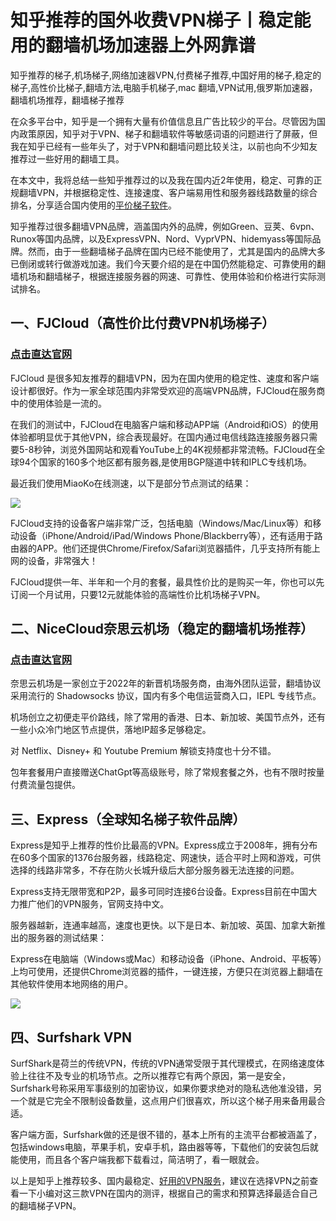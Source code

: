 # 知乎推荐的国外收费VPN梯子丨稳定能用的翻墙机场加速器上外网靠谱

知乎推荐的梯子,机场梯子,网络加速器VPN,付费梯子推荐,中国好用的梯子,稳定的梯子,高性价比梯子,翻墙方法,电脑手机梯子,mac 翻墙,VPN试用,俄罗斯加速器，翻墙机场推荐，翻墙梯子推荐

在众多平台中，知乎是一个拥有大量有价值信息且广告比较少的平台。尽管因为国内政策原因，知乎对于VPN、梯子和翻墙软件等敏感词语的问题进行了屏蔽，但我在知乎已经有一些年头了，对于VPN和翻墙问题比较关注，以前也向不少知友推荐过一些好用的翻墙工具。

在本文中，我将总结一些知乎推荐过的以及我在国内近2年使用，稳定、可靠的正规翻墙VPN，并根据稳定性、连接速度、客户端易用性和服务器线路数量的综合排名，分享适合国内使用的[平价梯子软件](https://github.com/AlipJJ/tizi)。

知乎推荐过很多翻墙VPN品牌，涵盖国内外的品牌，例如Green、豆荚、6vpn、Runox等国内品牌，以及ExpressVPN、Nord、VyprVPN、hidemyass等国际品牌。然而，由于一些翻墙梯子品牌在国内已经不能使用了，尤其是国内的品牌大多已倒闭或转行做游戏加速。我们今天要介绍的是在中国仍然能稳定、可靠使用的翻墙机场和翻墙梯子，根据连接服务器的网速、可靠性、使用体验和价格进行实际测试排名。

## 一、FJCloud（高性价比付费VPN机场梯子）
### [**点击直达官网**](https://go.51tz.cc/fjcloud)

FJCloud 是很多知友推荐的翻墙VPN，因为在国内使用的稳定性、速度和客户端设计都很好。作为一家全球范围内非常受欢迎的高端VPN品牌，FJCloud在服务商中的使用体验是一流的。

在我们的测试中，FJCloud在电脑客户端和移动APP端（Android和iOS）的使用体验都明显优于其他VPN，综合表现最好。在国内通过电信线路连接服务器只需要5-8秒钟，浏览外国网站和观看YouTube上的4K视频都非常流畅。FJCloud在全球94个国家的160多个地区都有服务器,是使用BGP隧道中转和IPLC专线机场。

最近我们使用MiaoKo在线测速，以下是部分节点测试的结果：

![](https://pic.imgdb.cn/item/652d2a58c458853aefd8932b.jpg)

FJCloud支持的设备客户端非常广泛，包括电脑（Windows/Mac/Linux等）和移动设备（iPhone/Android/iPad/Windows Phone/Blackberry等），还有适用于路由器的APP。他们还提供Chrome/Firefox/Safari浏览器插件，几乎支持所有能上网的设备，非常强大！

FJCloud提供一年、半年和一个月的套餐，最具性价比的是购买一年，你也可以先订阅一个月试用，只要12元就能体验的高端性价比机场梯子VPN。

## 二、NiceCloud奈思云机场（稳定的翻墙机场推荐）
### [**点击直达官网**](https://go.51tz.cc/nicecloud)

奈思云机场是一家创立于2022年的新晋机场服务商，由海外团队运营，翻墙协议采用流行的 Shadowsocks 协议，国内有多个电信运营商入口，IEPL 专线节点。

机场创立之初便走平价路线，除了常用的香港、日本、新加坡、美国节点外，还有一些小众冷门地区节点提供，落地IP超多足够稳定。

对 Netflix、Disney+ 和 Youtube Premium 解锁支持度也十分不错。

包年套餐用户直接赠送ChatGpt等高级账号，除了常规套餐之外，也有不限时按量付费流量包提供。

## 三、Express（全球知名梯子软件品牌）
Express是知乎上推荐的性价比最高的VPN。Express成立于2008年，拥有分布在60多个国家的1376台服务器，线路稳定、网速快，适合平时上网和游戏，可供选择的线路非常多，不存在防火长城升级后大部分服务器无法连接的问题。

Express支持无限带宽和P2P，最多可同时连接6台设备。Express目前在中国大力推广他们的VPN服务，官网支持中文。

服务器越新，连通率越高，速度也更快。以下是日本、新加坡、英国、加拿大新推出的服务器的测试结果：

Express在电脑端（Windows或Mac）和移动设备（iPhone、Android、平板等）上均可使用，还提供Chrome浏览器的插件，一键连接，方便只在浏览器上翻墙在其他软件使用本地网络的用户。

![](https://pic.imgdb.cn/item/652d2cefc458853aefe0a331.png)

## 四、Surfshark VPN

SurfShark是荷兰的传统VPN，传统的VPN通常受限于其代理模式，在网络速度体验上往往不及专业的机场节点。之所以推荐它有两个原因，第一是安全，Surfshark号称采用军事级别的加密协议，如果你要求绝对的隐私选他准没错，另一个就是它完全不限制设备数量，这点用户们很喜欢，所以这个梯子用来备用最合适。

客户端方面，Surfshark做的还是很不错的，基本上所有的主流平台都被涵盖了，包括windows电脑，苹果手机，安卓手机，路由器等等，下载他们的安装包后就能使用，而且各个客户端我都下载看过，简洁明了，看一眼就会。

以上是知乎上推荐较多、国内最稳定、[好用的VPN服务](http://react-china.org/t/topic/40275)，建议在选择VPN之前查看一下小编对这三款VPN在国内的测评，根据自己的需求和预算选择最适合自己的翻墙梯子VPN。

